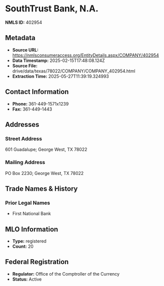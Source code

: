 # SouthTrust Bank, N.A.

**NMLS ID:** 402954

## Metadata
- **Source URL:** https://nmlsconsumeraccess.org/EntityDetails.aspx/COMPANY/402954
- **Data Timestamp:** 2025-02-15T17:48:08.124Z
- **Source File:** drive/data/texas/78022/COMPANY/COMPANY_402954.html
- **Extraction Time:** 2025-05-27T11:39:19.324993

## Contact Information
- **Phone:** 361-449-1571x1239
- **Fax:** 361-449-1443

## Addresses
### Street Address
601 Guadalupe; George West, TX 78022

### Mailing Address
PO Box 2230; George West, TX 78022

## Trade Names & History
### Prior Legal Names
- First National Bank

## MLO Information
- **Type:** registered
- **Count:** 20

## Federal Registration
- **Regulator:** Office of the Comptroller of the Currency
- **Status:** Active
